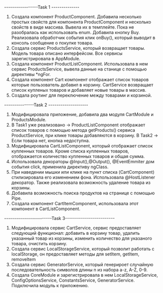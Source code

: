 -----------------Task 1 --------------
1. Создала компонент ProductComponent. Добавила несколько простых свойств для компонента ProductComponent и несколько свойств в виде массива. Вывела их в темплейте.
Пока не разобралась как использовать enum. 
Добавила кнопку Buy. Реализовала обработчик события клик onBuy(), который выводит в консоль сообщение о покупке товара.
2. Создала сервис ProductsService, который возвращает товары. Модель товара описано интерфейсом. Все сервисы зарегистрировала в AppModule. 
3.  Создала компонент ProductListComponent. Использовала в нем сервис ProductsService, вывела данные на станице c помощью директивы *ngFor.
4. Создала компонент Cart компонент отображает список товаров которые пользователь добавил в корзину. 
   CartService возвращает список купленых товаров и добавляет новые товары в массив. 
5. Создала роутинг для переключение между товарами и корзиной.

---------------Task 2 --------------------
1. Модифицировала приложение, добавила два модуля CartModule и ProductsModule.
2. В Task1 уже реализовано -> ProductListComponent отображает список товаров с помощью метода getProducts() сервиса ProductService, при клике товары добавляются в корзину.
 В Task2 -> Если товара нет, кнопка недоступна.
3. Модифицировала CartListComponent, который отображает список купленных товаров. Кроме списка купленных товаров, отображается количество купленных товаров и общая сумма.
4. Использовала декораторы @Input(),@Output(), @EventEmmiter дом события click, применила директиву ngClass.
5. При наведении мышки или клике на пункт списка (CartComponent) стилизировала его изменением фона. Использовала @HostListener декоратор.
Также реализовала возможность удаление товара из корзины.
6. Добавила возможность поиска продуктов на странице с помощью Pipe.
7. Создала компонент СartItemComponent, использовала этот компонент в CartListComponent. 

------------------------Task 3-------------------------
1. Модифицировала сервис CartService, сервис предоставляет следующий функционал: добавить в корзину товар, удалить указанный товар из корзины,
 изменить количество для указаного товара, очистить корзину.
2. Создала сервис LocalStorageService, который позволит работать с localStorage, он предоставляет методы для setItem, getItem, removeItem
3. Создала сервис GeneratorService, который генерироет случайную последовательность символов длины n из набора a-z, A-Z, 0-9.
4. Создала CoreModule и зарегистрировала в нем LocalStorageService, ConfigOptionsService, ConstantsService, GeneratorService. Подключила модуль к приложению. 


